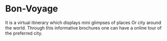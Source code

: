 # Bon-Voyage
It is a virtual itinerary which displays mini glimpses of places Or city around the world. Through this informative brochures one can have a online tour of the preferred city.
